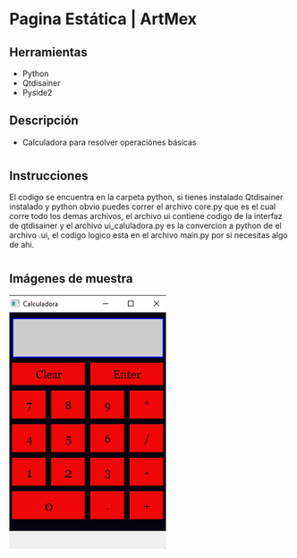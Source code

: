 # Pagina Estática | ArtMex

## Herramientas
* Python
* Qtdisainer
* Pyside2

## Descripción
* Calculadora para resolver operaciónes básicas 

#
## Instrucciones
El codigo se encuentra en la carpeta python, si tienes
instalado Qtdisainer instalado y python obvio puedes correr el archivo core.py que es el cual corre todo los demas archivos, el archivo ui contiene codigo de la interfaz de qtdisainer y el archivo ui_caluladora.py es la convercion a python de el archivo .ui, el codigo logico esta en el archivo main.py por si necesitas algo de ahi.
#
## Imágenes de muestra
![Imagenes](/img/imagen.png)


